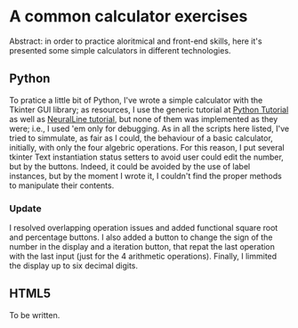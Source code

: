 # A common calculator exercises
Abstract: in order to practice aloritmical and front-end skills, here it's presented some simple calculators in different technologies.

## Python
To pratice a little bit of Python, I've wrote a simple calculator with the Tkinter GUI library; as resources, I use the generic tutorial at [Python Tutorial](https://www.pythontutorial.net/tkinter/) as well as [NeuralLine tutorial](https://www.youtube.com/watch?v=NzSCNjn4_RI), but none of them was implemented as they were; i.e., I used 'em only for debugging. 
As in all the scripts here listed, I've tried to simmulate, as fair as I could, the behaviour of a basic calculator, initially, with only the four algebric operations. For this reason, I put several tkinter Text instantiation status setters to avoid user could edit the number, but by the buttons. Indeed, it could be avoided by the use of label instances, but by the moment I wrote it, I couldn't find the proper methods to manipulate their contents.

### Update
I resolved overlapping operation issues and added functional square root and percentage buttons. I also added a button to change the sign of the number in the display and a iteration button, that repat the last operation with the last input (just for the 4 arithmetic operations). Finally, I limmited the display up to six decimal digits.

## HTML5
To be written.
